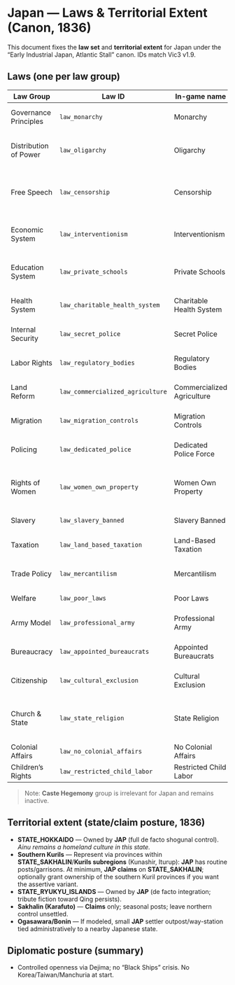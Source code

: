 # Japan — Laws & Territorial Extent (Canon, 1836)

This document fixes the **law set** and **territorial extent** for Japan under the “Early Industrial Japan, Atlantic Stall” canon. IDs match Vic3 v1.9.

## Laws (one per law group)
| Law Group | Law ID | In-game name | Rationale (canon) |
|---|---|---|---|
| Governance Principles | `law_monarchy` | Monarchy | Shogunal polity with standardized central offices. |
| Distribution of Power | `law_oligarchy` | Oligarchy | Daimyō/samurai + merchant houses dominate; no mass suffrage. |
| Free Speech | `law_censorship` | Censorship | Controlled openness to technical knowledge; political press constrained. |
| Economic System | `law_interventionism` | Interventionism | Domain–merchant coordination; patent/standards office. |
| Education System | `law_private_schools` | Private Schools | Terakoya/domain academies + merchant philanthropy. |
| Health System | `law_charitable_health_system` | Charitable Health System | Temple/merchant charity precedes public healthcare. |
| Internal Security | `law_secret_police` | Secret Police | Metsuke-style surveillance scaled for industry. |
| Labor Rights | `law_regulatory_bodies` | Regulatory Bodies | Early factory oversight/standards without full unions. |
| Land Reform | `law_commercialized_agriculture` | Commercialized Agriculture | Tenant/merchant agriculture feeding urban industry. |
| Migration | `law_migration_controls` | Migration Controls | Vetted inflows via approved rangaku channels. |
| Policing | `law_dedicated_police` | Dedicated Police Force | Professionalized urban/industrial order. |
| Rights of Women | `law_women_own_property` | Women Own Property | Conservative society with merchant-class property protections. |
| Slavery | `law_slavery_banned` | Slavery Banned | No chattel slavery tradition. |
| Taxation | `law_land_based_taxation` | Land-Based Taxation | Continuity with land/rice tax during monetization. |
| Trade Policy | `law_mercantilism` | Mercantilism | Licensed trade, tariff tools, export-minded crafts. |
| Welfare | `law_poor_laws` | Poor Laws | Minimal relief prior to modern welfare. |
| Army Model | `law_professional_army` | Professional Army | Samurai core professionalized; domain arsenals. |
| Bureaucracy | `law_appointed_bureaucrats` | Appointed Bureaucrats | Central standards office + domain technocrats. |
| Citizenship | `law_cultural_exclusion` | Cultural Exclusion | Non-assimilatory stance, limited naturalization. |
| Church & State | `law_state_religion` | State Religion | Regulated Buddhist–Shintō institutions; Christianity curtailed. |
| Colonial Affairs | `law_no_colonial_affairs` | No Colonial Affairs | No overseas colonies at start. |
| Children’s Rights | `law_restricted_child_labor` | Restricted Child Labor | Early factories with some standards. |

> Note: **Caste Hegemony** group is irrelevant for Japan and remains inactive.

## Territorial extent (state/claim posture, 1836)
- **STATE_HOKKAIDO** — Owned by **JAP** (full de facto shogunal control). *Ainu remains a homeland culture in this state.*
- **Southern Kurils** — Represent via provinces within **STATE_SAKHALIN**/**Kurils subregions** (Kunashir, Iturup): **JAP** has routine posts/garrisons. At minimum, **JAP claims** on **STATE_SAKHALIN**; optionally grant ownership of the southern Kuril provinces if you want the assertive variant.
- **STATE_RYUKYU_ISLANDS** — Owned by **JAP** (de facto integration; tribute fiction toward Qing persists).
- **Sakhalin (Karafuto)** — **Claims** only; seasonal posts; leave northern control unsettled.
- **Ogasawara/Bonin** — If modeled, small **JAP** settler outpost/way-station tied administratively to a nearby Japanese state.

## Diplomatic posture (summary)
- Controlled openness via Dejima; no “Black Ships” crisis. No Korea/Taiwan/Manchuria at start.
